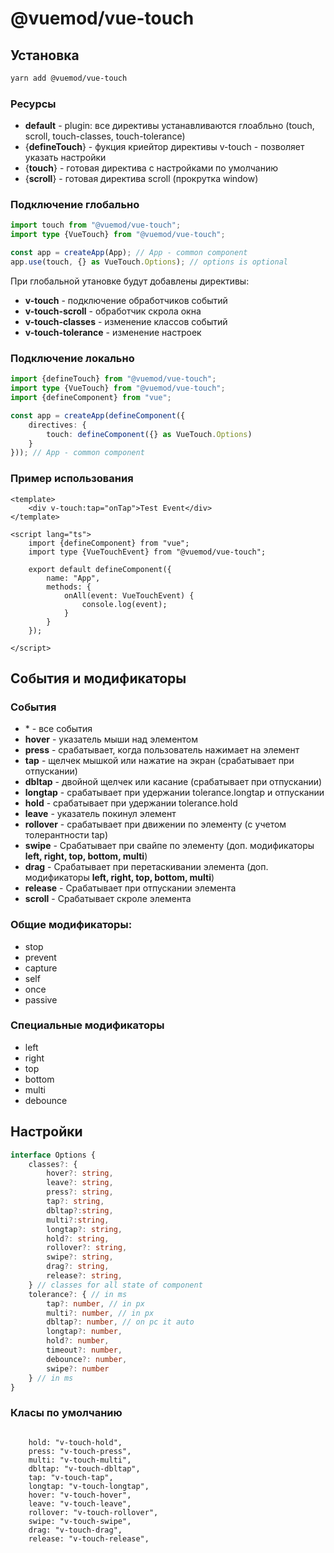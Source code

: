 # @vuemod/vue-touch

## Установка

```bash
yarn add @vuemod/vue-touch
```
### Ресурсы

- **default** - plugin: все директивы устанавливаются глоабльно (touch, scroll, touch-classes, touch-tolerance)
- {**defineTouch**} - фукция криейтор директивы v-touch - позволяет указать настройки
- {**touch**} - готовая директива с настройками по умолчанию
- {**scroll**} - готовая директива scroll (прокрутка window)


### Подключение глобально

```typescript
import touch from "@vuemod/vue-touch";
import type {VueTouch} from "@vuemod/vue-touch";

const app = createApp(App); // App - common component
app.use(touch, {} as VueTouch.Options); // options is optional
```

При глобальной утановке будут добавлены директивы:

- **v-touch** - подключение обработчиков событий
- **v-touch-scroll** - обработчик скрола окна
- **v-touch-classes** - изменение классов событий
- **v-touch-tolerance** - изменение настроек 

### Подключение локально

```typescript
import {defineTouch} from "@vuemod/vue-touch";
import type {VueTouch} from "@vuemod/vue-touch";
import {defineComponent} from "vue";

const app = createApp(defineComponent({
    directives: {
        touch: defineComponent({} as VueTouch.Options)
    }
})); // App - common component
```

### Пример использования

```vue
<template>
    <div v-touch:tap="onTap">Test Event</div>
</template>

<script lang="ts">
    import {defineComponent} from "vue";
    import type {VueTouchEvent} from "@vuemod/vue-touch";

    export default defineComponent({
        name: "App",
        methods: {
            onAll(event: VueTouchEvent) {
                console.log(event);
            }
        }
    });

</script>
```

## События и модификаторы

### События

- \* - все события
- **hover** - указатель мыши над элементом
- **press** - срабатывает, когда пользователь нажимает на элемент
- **tap** - щелчек мышкой или нажатие на экран (срабатывает при отпускании)
- **dbltap** - двойной щелчек или касание (срабатывает при отпускании)
- **longtap** - срабатывает при удержании tolerance.longtap и отпускании
- **hold** - срабатывает при удержании tolerance.hold
- **leave** - указатель покинул элемент
- **rollover** - срабатывает при движении по элементу (c учетом толерантности tap)
- **swipe** - Срабатывает при свайпе по элементу (доп. модификаторы **left, right, top, bottom, multi**)
- **drag** - Срабатывает при перетаскивании элемента (доп. модификаторы **left, right, top, bottom, multi**)
- **release** - Срабатывает при отпускании элемента
- **scroll** - Срабатывает скроле элемента

### Общие модификаторы:

- stop
- prevent
- capture
- self
- once
- passive

### Специальные модификаторы

- left
- right
- top
- bottom 
- multi
- debounce

## Настройки

```typescript
interface Options {
    classes?: {
        hover?: string,
        leave?: string,
        press?: string,
        tap?: string,
        dbltap?:string,
        multi?:string,
        longtap?: string,
        hold?: string,
        rollover?: string,
        swipe?: string,
        drag?: string,
        release?: string,
    } // classes for all state of component
    tolerance?: { // in ms
        tap?: number, // in px
        multi?: number, // in px
        dbltap?: number, // on pc it auto
        longtap?: number,
        hold?: number,
        timeout?: number,
        debounce?: number,
        swipe?: number
    } // in ms
}
```

### Класы по умолчанию

```

    hold: "v-touch-hold",
    press: "v-touch-press",
    multi: "v-touch-multi",
    dbltap: "v-touch-dbltap",
    tap: "v-touch-tap",
    longtap: "v-touch-longtap",
    hover: "v-touch-hover",
    leave: "v-touch-leave",
    rollover: "v-touch-rollover",
    swipe: "v-touch-swipe",
    drag: "v-touch-drag",
    release: "v-touch-release",
    
```